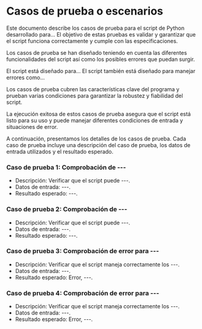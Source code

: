 # Casos de prueba o escenarios

Este documento describe los casos de prueba para el script de Python desarrollado para... El objetivo de estas pruebas es validar y garantizar que el script funciona correctamente y cumple con las especificaciones.

Los casos de prueba se han diseñado teniendo en cuenta las diferentes funcionalidades del script así como los posibles errores que puedan surgir.

El script está diseñado para... El script también está diseñado para manejar errores como...

Los casos de prueba cubren las características clave del programa y prueban varias condiciones para garantizar la robustez y fiabilidad del script.

La ejecución exitosa de estos casos de prueba asegura que el script está listo para su uso y puede manejar diferentes condiciones de entrada y situaciones de error.

A continuación, presentamos los detalles de los casos de prueba. Cada caso de prueba incluye una descripción del caso de prueba, los datos de entrada utilizados y el resultado esperado.
    
    
### Caso de prueba 1: Comprobación de ---

- Descripción: Verificar que el script puede ---.
- Datos de entrada: ---.
- Resultado esperado: ---.


### Caso de prueba 2: Comprobación de ---

- Descripción: Verificar que el script puede ---.
- Datos de entrada: ---.
- Resultado esperado: ---.


### Caso de prueba 3: Comprobación de error para ---
- Descripción: Verificar que el script maneja correctamente los ---.
- Datos de entrada: ---.
- Resultado esperado: Error, ---.


### Caso de prueba 4: Comprobación de error para ---
- Descripción: Verificar que el script maneja correctamente los ---.
- Datos de entrada: ---.
- Resultado esperado: Error, ---.
        
        